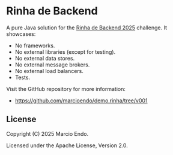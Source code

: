 # Rinha de Backend

A pure Java solution for the [Rinha de Backend 2025](https://github.com/zanfranceschi/rinha-de-backend-2025) challenge.
It showcases:

- No frameworks.
- No external libraries (except for testing).
- No external data stores.
- No external message brokers.
- No external load balancers.
- Tests.

Visit the GitHub repository for more information:

- https://github.com/marcioendo/demo.rinha/tree/v001

## License

Copyright (C) 2025 Marcio Endo.

Licensed under the Apache License, Version 2.0.
